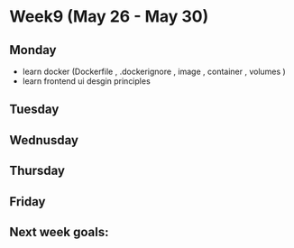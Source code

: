 # Week9 (May 26 - May 30)

## Monday

- learn docker (Dockerfile , .dockerignore , image , container , volumes )
- learn frontend ui desgin principles

## Tuesday

## Wednusday

## Thursday

## Friday

## Next week goals:
